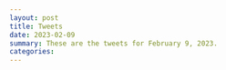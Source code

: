 ```yaml
---
layout: post
title: Tweets
date: 2023-02-09
summary: These are the tweets for February 9, 2023.
categories:
---
```


